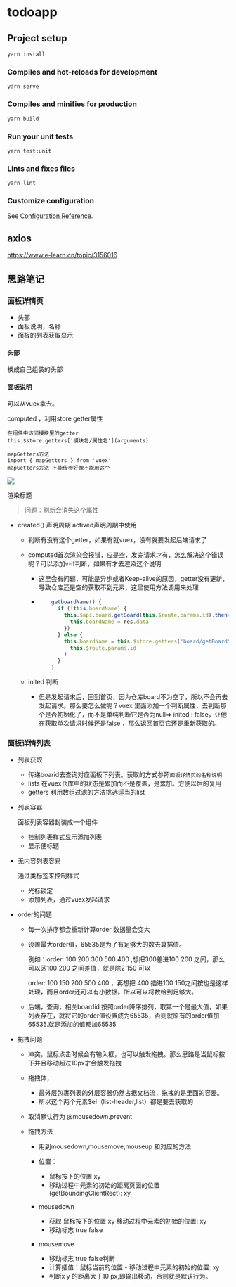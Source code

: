 <!--
 * @Des:
 * @Version:
 * @Author: Ellen
 * @Date: 2021-07-01 21:44:39
 * @LastEditors: Ellen
 * @LastEditTime: 2021-07-05 17:24:11
-->

# todoapp

## Project setup

```
yarn install
```

### Compiles and hot-reloads for development

```
yarn serve
```

### Compiles and minifies for production

```
yarn build
```

### Run your unit tests

```
yarn test:unit
```

### Lints and fixes files

```
yarn lint
```

### Customize configuration

See [Configuration Reference](https://cli.vuejs.org/config/).

## axios

https://www.e-learn.cn/topic/3156016

## 思路笔记 

### 面板详情页

- 头部
- 面板说明，名称
- 面板的列表获取显示

#### 头部

换成自己组装的头部 <tHeader>

#### 面板说明

可以从vuex拿去。

computed ，利用store getter属性 

```
在组件中访问模块里的getter
this.$store.getters['模块名/属性名'](arguments)

mapGetters方法
import { mapGetters } from 'vuex'
mapGetters方法 不能传参好像不能用这个

```

![](https://img2020.cnblogs.com/blog/1228394/202102/1228394-20210205112333456-1769243169.png)

渲染标题

> 问题：刷新会消失这个属性 

- created() 声明周期 actived声明周期中使用

  - 判断有没有这个getter，如果有就vuex，没有就要发起后端请求了

  - computed首次渲染会报错，应是空，发完请求才有，怎么解决这个错误呢？可以添加v-if判断，如果有才去渲染这个说明

    - 这里会有问题，可能是异步或者Keep-alive的原因，getter没有更新，导致仓库还是空的获取不到元素，这里使用方法调用来处理

    - ```js
          getboardName() {
            if (!this.boardName) {
              this.$api.board.getBoard(this.$route.params.id).then(res => {
                this.boardName = res.data
              })
            } else {
              this.boardName = this.$store.getters['board/getBoardName'](
                this.$route.params.id
              )
            }
          }
      ```

      

  - inited 判断

    - 但是发起请求后，回到首页，因为仓库board不为空了，所以不会再去发起请求。那么要怎么做呢？vuex 里面添加一个判断属性，去判断那个是否初始化了，而不是单纯判断它是否为null=> inited : false，让他在获取单次请求时候还是false ，那么返回首页它还是重新获取的。

### 面板详情列表

- 列表获取
  - 传递boarid去查询对应面板下列表。获取的方式参照`面板详情页的名称说明`
  - lists 在vuex仓库中的状态是累加而不是覆盖，是累加。方便以后的复用
  - getters 利用数组过滤的方法挑选适当的list

- 列表容器

  面板列表容器封装成一个组件

  - 控制列表样式显示添加列表
  - 显示便标题

- 无内容列表容易

  通过类标签来控制样式

  - 光标锁定
  - 添加列表，通过vuex发起请求

- order的问题

  - 每一次排序都会重新计算order 数据量会变大

  - 设置最大order值，65535是为了有足够大的数去算插值。

    例如：order:  100 200 300 500 400 ,想把300差进100 200 之间，那么可以区100 200 之间差值，就是除2 150 可以

    order:  100 150 200 500 400 ，再想把  400 插进100 150之间按也是这样处理，而且order还可以有小数据。所以可以将数给到足够大。

  - 后端，查询，相关boardid 按照order降序排列，取第一个是最大值，如果列表存在，就将它的order值设置成为65535，否则就原有的order值加65535.就是添加的值都加65535

- 拖拽问题

  - 冲突，鼠标点击时候会有输入框，也可以触发拖拽。那么思路是当鼠标按下并且移动超过10px才会触发拖拽

  - 拖拽体，

    - 最外层包裹列表的外层容器仍然占据文档流，拖拽的是里面的容器。
    - 所以这个两个元素$el（list-header,list）都是要去获取的

  - 取消默认行为 @mousedown.prevent 

  - 拖拽方法

    - 用到mousedown,mousemove,mouseup 和对应的方法
    - 位置：
      - 鼠标按下的位置 xy
      - 移动过程中元素的初始的距离页面的位置(getBoundingClientRect): xy  
    - mousedown
      - 获取 鼠标按下的位置 xy  移动过程中元素的初始的位置: xy  
      - 移动标志 true false

    - mousemove
      - 移动标志 true false判断
      - 计算插值：鼠标当前的位置 - 移动过程中元素的初始的位置: xy 
      - 判断x y 的距离大于10 px,即输出移动，否则就是默认行为。

